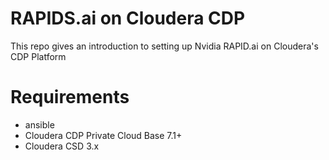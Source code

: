# RAPIDS.ai on Cloudera CDP

This repo gives an introduction to setting up Nvidia RAPID.ai on Cloudera's CDP Platform

# Requirements

- ansible
- Cloudera CDP Private Cloud Base 7.1+
- Cloudera CSD 3.x

